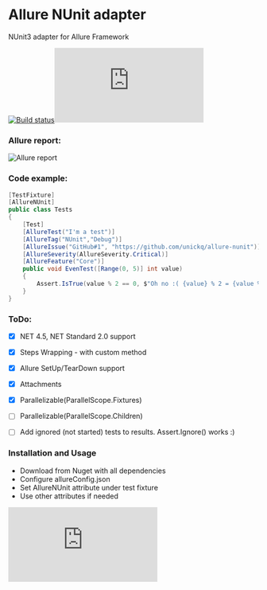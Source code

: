 # Allure NUnit adapter
NUnit3 adapter for Allure Framework 

[![Build status](https://ci.appveyor.com/api/projects/status/5nomj0qw25bo8gnv?svg=true)](https://ci.appveyor.com/project/unickq/allure-nunit)[![NuGet](http://flauschig.ch/nubadge.php?id=NUnit.Allure)](https://www.nuget.org/packages/NUnit.Allure)

### Allure report:

![Allure report](https://raw.githubusercontent.com/unickq/allure-nunit/master/AllureScreen.png)

### Code example:

```cs
[TestFixture]
[AllureNUnit]
public class Tests
{
    [Test]
    [AllureTest("I'm a test")]
    [AllureTag("NUnit","Debug")]
    [AllureIssue("GitHub#1", "https://github.com/unickq/allure-nunit")]
    [AllureSeverity(AllureSeverity.Critical)]
    [AllureFeature("Core")]
    public void EvenTest([Range(0, 5)] int value)
    {
        Assert.IsTrue(value % 2 == 0, $"Oh no :( {value} % 2 = {value % 2}" );
    }
}
```  

### ToDo:
- [x] NET 4.5, NET Standard 2.0 support
- [x] Steps Wrapping - with custom method
- [x] Allure SetUp/TearDown support
- [x] Attachments
- [x] Parallelizable(ParallelScope.Fixtures)
- [ ] Parallelizable(ParallelScope.Children)
- [ ] Add ignored (not started) tests to results. Assert.Ignore() works :)


### Installation and Usage
- Download from Nuget with all dependencies
- Configure allureConfig.json
- Set AllureNUnit attribute under test fixture
- Use other attributes if needed

[![NuGet](http://flauschig.ch/nubadge.php?id=NUnit.Allure)](https://www.nuget.org/packages/NUnit.Allure)